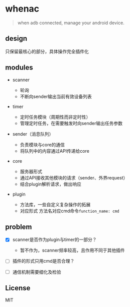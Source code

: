 # whenac

> when adb connected, manage your android device.

## design

只保留最核心的部分，具体操作完全插件化

## modules

- scanner
    - 轮询
    - 不断向sender输出当前有效设备列表

- timer
    - 定时任务模块（周期性而非定时性）
    - 管理定时任务，在需要触发时向sender输出任务参数

- sender（消息队列）
    - 负责模块与core的通信
    - 将队列中的内容通过API传递给core

- core
    - 服务器形式
    - 通过API接收其他模块的请求（sender、外界request）
    - 结合plugin解析请求，做出响应

- plugin
    - 方法库，一些自定义复杂操作的拓展
    - 对应形式 方法名对应cmd命令`function_name: cmd`

## problem

- [x] scanner是否作为plugin与timer的一部分？
    - 暂不作为，scanner频率较高，且作用不同于其他插件

- [ ] 插件的形式只用cmd是否合理？

- [ ] 通信机制需要细化及检验

## License

MIT
